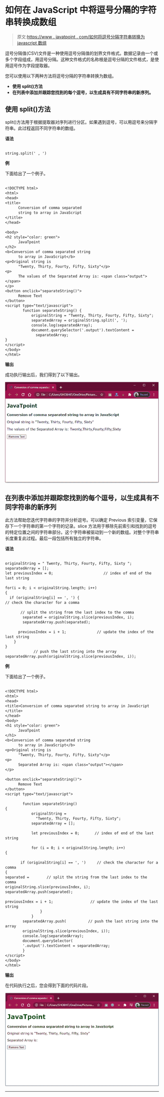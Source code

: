 # 如何在 JavaScript 中将逗号分隔的字符串转换成数组

> 原文:[https://www . javatpoint . com/如何将逗号分隔字符串转换为 javascript 数组](https://www.javatpoint.com/how-to-convert-comma-separated-string-into-an-array-in-javascript)

逗号分隔值(CSV)文件是一种使用逗号分隔值的划界文件格式。数据记录由一个或多个字段组成，用逗号分隔。这种文件格式的名称根是逗号分隔的文件格式，是使用逗号作为字段提取器。

您可以使用以下两种方法将逗号分隔的字符串转换为数组。

*   **使用 split()方法**
*   **在列表中添加并跟踪您找到的每个逗号，以生成具有不同字符串的新序列。**

## 使用 split()方法

split()方法用于根据提取器对序列进行分区。如果遇到逗号，可以用逗号来分隔字符串。此过程返回不同字符串的数组。

**语法**

```

string.split(' , ')

```

**例**

下面给出了一个例子。

```

<!DOCTYPE html> 
<html>   
<head> 
<title> 
      Conversion of comma separated  
      string to array in JavaScript 
</title> 
</head> 

<body> 
<h2 style="color: green"> 
      JavaTpoint
</h2> 
<b>Conversion of comma separated string  
      to array in JavaScript</b> 
<p>Original string is 
      "Twenty, Thirty, Fourty, Fifty, Sixty"</p> 
<p> 
      The values of the Separated Array is: <span class="output"></span> 
</p>   
<button onclick="separateString()"> 
      Remove Text 
</button> 
<script type="text/javascript"> 
        function separateString() { 
            originalString = "Twenty, Thirty, Fourty, Fifty, Sixty"; 
            separatedArray = originalString.split(', ');   
            console.log(separatedArray); 
            document.querySelector('.output').textContent =  
              separatedArray; 
} 
</script> 
</body> 
</html>

```

**输出**

成功执行输出后，我们得到了以下输出。

![How to Convert Comma Separated String into an Array in JavaScript](img/94fa336a550f75426a6b9c8303c8541a.png)

## 在列表中添加并跟踪您找到的每个逗号，以生成具有不同字符串的新序列

此方法帮助您迭代字符串的字符并分析逗号。可以确定 Previous 索引变量，它保存下一个字符串的第一个字符的记录。slice 方法用于移除先前索引和找到的逗号的特定位置之间的字符串部分。这个字符串被驱动到一个新的数组。对整个字符串长度重复此过程。最后一段包括所有独立的字符串。

**语法**

```

originalString = " Twenty, Thirty, Fourty, Fifty, Sixty "; 
separatedArray = []; 
let previousIndex = 0;                       // index of end of the last string 

for(i = 0; i < originalString.length; i++) 
{ 
  if (originalString[i] == ', ') {                                      // check the character for a comma  

       // split the string from the last index to the comma 
        separated = originalString.slice(previousIndex, i); 
        separatedArray.push(separated); 

      previousIndex = i + 1;              // update the index of the last string 
    } 
} 
             // push the last string into the array 
separatedArray.push(originalString.slice(previousIndex, i));  

```

**例**

下面给出了一个例子。

```

<!DOCTYPE html> 
<html>
<head> 
<title>Conversion of comma separated string to array in JavaScript 
</title> 
</head>   
<body> 
<h1 style="color: green"> 
      JavaTpoint	 
</h1> 
<b>Conversion of comma separated string 
      to array in JavaScript</b> 
<p>Original string is 
      "Twenty, Thirty, Fourty, Fifty, Sixty"</p> 
<p> 
      Separated Array is: <span class="output"></span> 
</p> 

<button onclick="separateString()"> 
      Remove Text 
</button> 
<script type="text/javascript"> 

        function separateString() 
{             
            originalString = 
              "Twenty, Thirty, Fourty, Fifty, Sixty"; 
            separatedArray = []; 

            let previousIndex = 0;       // index of end of the last string

            for (i = 0; i < originalString.length; i++) 
{ 

       if (originalString[i] == ', ')     // check the character for a comma 
{                          
separated =        // split the string from the last index to the comma  
originalString.slice(previousIndex, i); 
separatedArray.push(separated); 

previousIndex = i + 1;                 // update the index of the last string   
                } 
            }
        separatedArray.push(          // push the last string into the array 
        originalString.slice(previousIndex, i));   
        console.log(separatedArray); 
        document.querySelector( 
        '.output').textContent = separatedArray; 
        } 
</script> 
</body> 
</html>

```

**输出**

在代码执行之后，您会得到下面的代码片段。

![How to Convert Comma Separated String into an Array in JavaScript](img/3764d41c560bcd5a0b1d56cf358b2479.png)

* * *